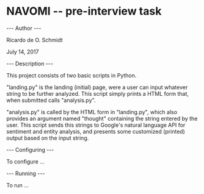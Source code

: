 # NAVOMI -- pre-interview task

--- Author ---

Ricardo de O. Schmidt

July 14, 2017


--- Description ---

This project consists of two basic scripts in Python.

"landing.py" is the landing (initial) page, were a user can input whatever
string to be further analyzed. This script simply prints a HTML form that, when
submitted calls "analysis.py".

"analysis.py" is called by the HTML form in "landing.py", which also
provides an argument named "thought" containing the string entered by the
user. This script sends this strings to Google's natural language API for
sentiment and entity analysis, and presents some customized (printed) output
based on the input string.


--- Configuring ---

To configure ...


--- Running ---

To run ...

